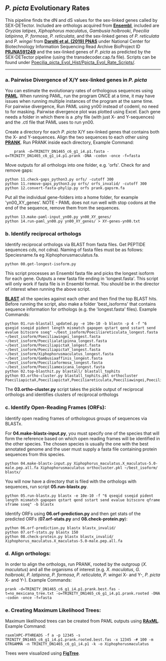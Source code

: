## _P. picta_ Evolutionary Rates
This pipeline finds the dN and dS values for the sex-linked genes called by SEX-DETector. Included are orthologs acquired from **[Ensembl](http://uswest.ensembl.org/index.html)**, included are _Oryzias latipes_, _Xiphophorus maculatus_, _Gambusia holbrooki_, _Poecilia latipinna_, _P. formosa_, _P. reticulata_, and the sex-linked genes of _P. reticulata_ and _P. wingei_ from **[Darolti et al. (2019) PNAS](https://doi-org.ezproxy.library.ubc.ca/10.1073/pnas.1905298116)** under National Center for Biotechnology Information Sequencing Read Archive BioProject ID **[PRJNA591249](https://www-ncbi-nlm-nih-gov.ezproxy.library.ubc.ca/bioproject/?term=PRJNA591249)** and the sex-linked genes of _P. picta_ as predicted by the SEX-DETector pipeline (using the transdecoder.cap.fa file).
Scripts can be found under [Poecilia_picta_Evol_Hist/Ppicta_Evol_Rate_Scripts/](https://github.com/ljmfong/Poecilia_picta_Evol_Hist/tree/main/Ppicta_Evol_Rate_Scripts).

------------------------------------------------------------------------------------------------------------------------------------
### a. Pairwise Divergence of X/Y sex-linked genes in _P. picta_
You can estimate the evolutionary rates of orthologous sequences using **[PAML](http://abacus.gene.ucl.ac.uk/software/paml.html)**. When running PAML, run the program ONCE at a time, it may have issues when running multiple instances of the program at the same time. For pairwise divergence, Run PAML using yn00 instead of codeml, no need to for masking. Pairwise divergence plot was plotted using Excel.
Each gene needs a folder in which there is a .phy file (with just X- and Y-sequences) and the .ctl file that PAML uses to run yn00. 

Create a directory for each _P. picta_ X/Y sex-linked genes that contains both the X- and Y-sequences. Align the two sequences to each other using **[PRANK](http://wasabiapp.org/software/prank/)**. Run PRANK inside each directory, Example Command:

        prank -d=TRINITY_DN1465_c6_g1_i4.p1.fasta -o=TRINITY_DN1465_c6_g1_i4.p1.prank -DNA -codon -once -f=fasta

Move outputs for all orthologs into one folder, e.g. 'orfs'. Check for and remove gaps:

    python 11.check-gaps_python3.py orfs/ -cutoff 300
    python 11.remove-gaps_python3.py orfs/ orfs_invalid/ -cutoff 300
    python 12.convert-fasta-phylip.py orfs prank.gapsrm.fa 

Put all the individual gene-folders into a home folder, for example 'yn00_XY_genes'. NOTE - PAML does not run well with stop codons at the end of the sequence, remove them from the sequences.

    python 13.make-paml-input_yn00.py yn00_XY_genes/
    python 14.run-paml_yn00.py yn00_XY_genes/ > XY-genes-yn00.txt


### b. Identify reciprocal orthologs
Identify reciprocal orthologs via BLAST from fasta files. Get PEPTIDE sequences *cds*, not cdna). Naming of fasta files must be as follows: Speciesname.fa eg Xiphophorusmaculatus.fa. 

    python 00.get-longest-isoform.py 
    
This script processes an Ensembl fasta file and picks the longest isoform for each gene. Outputs a new fasta file ending in 'longest.fasta'. This script will only work if fasta file is in Ensembl format. You should be in the director of interest when running the above script.

**[BLAST](https://blast.ncbi.nlm.nih.gov/Blast.cgi)** all the species against each other and then find the top BLAST hits. Before running the script, also make a folder 'best_isoforms' that contains sequence information for orthologs (e.g. the 'longest.fasta' files).
Example Commands:

    python 01.run-blastall_updated.py -e 10e-10 -b blastn -p 4 -f "6 qseqid sseqid pident length mismatch gapopen qstart qend sstart send evalue bitscore sseq" ~/best_isoform/Poeciliareticulata_longest.fasta  ~/best_isoform/Poeciliawingei_longest.fasta  ~/best_isoform/Poecilialatipinna_longest.fasta  ~/best_isoform/PoeciliapictaX_longest.fasta  ~/best_isoform/PoeciliapictaY_longest.fasta  ~/best_isoform/Xiphophorusmaculatus_longest.fasta  ~/best_isoform/Gambusiaaffinis_longest.fasta  ~/best_isoform/Poeciliaformosa_longest.fasta ~/best_isoform/Poeciliamexicana_longest.fasta
    python 02.top-blasthit.py blastall/ blastall_tophits
    python 03.ortho-cluster.py blastall_tophits.pkl orthocluster PoeciliapictaX,PoeciliapictaY,Poeciliareticulata,Poeciliawingei,Poecilialatipinna,Poeciliamexicana,Poeciliaformosa,Xiphophorusmaculatus,Gambusiaaffinis 

   
The **03.ortho-cluster.py** script takes the pickle output of reciprocal orthologs and identifies clusters of reciprocal orthologs

### c. Identify Open-Reading Frames (ORFs):
Identify open reading frames of orthologous groups of sequences via BLASTx.  

For **04.make-blastx-input.py**, you must specify one of the species that will form the reference based on which open reading frames will be identified in the other species. The chosen species is usually the one with the best annotated genome and the user must supply a fasta file containing protein sequences from this species. 

    python 04.make-blastx-input.py Xiphophorus_maculatus.X_maculatus-5.0-male.pep.all.fa Xiphophorusmaculatus orthocluster.pkl ~/best_isoform/ blastx/ 
    
You will now have a directory that is filed with the orthologs with sequences, run script **05.run-blastx.py**.

    python 05.run-blastx.py blastx -e 10e-10 -f "6 qseqid sseqid pident length mismatch gapopen qstart qend sstart send evalue bitscore qframe sframe sseq" -b blastx 
    
Identify ORFs using **06.orf-prediction.py** and then get stats of the predicted ORFs (**07.orf-stats.py** and **08.check-protein.py**):

    python 06.orf-prediction.py blastx blastx_invalid/
    python 07.orf-stats.py blastx 150
    python 08.check-protein.py blastx blastx_invalid/ Xiphophorus_maculatus.X_maculatus-5.0-male.pep.all.fa

### d. Align orthologs:
In order to align the orthologs, run PRANK, rooted by the outgroup (_X. maculatus_) and all the organisms of interest (e.g. _X. maculatus_, _G. holbrooki_, _P. latipinna_, _P. formosa_, _P. reticulata_, _P. wingei_ X- and Y-, _P. picta_ X- and Y-). Example Commands:

    prank -d=TRINITY_DN1465_c6_g1_i4.p1.prank.best.fas -t=no_mexicana_tree.txt -o=TRINITY_DN1465_c6_g1_i4.p1.prank.rooted -DNA -codon -once -f=fasta


### e. Creating Maximum Likelihood Trees:
Maximum likelihood trees can be created from PAML outputs using **[RAxML](https://cme.h-its.org/exelixis/web/software/raxml/)**.  Example Command:

    raxmlHPC-PTHREADS -f a -p 12345 -s TRINITY_DN1465_c6_g1_i4.p1.prank.rooted.best.fas -x 12345 -# 100 -m GTRGAMMA -n TRINITY_DN1465_c6_g1_i4.p1 -k -o Xiphophorusmaculatus

Trees were visualized using **[FigTree](http://tree.bio.ed.ac.uk/software/figtree/)**. 
